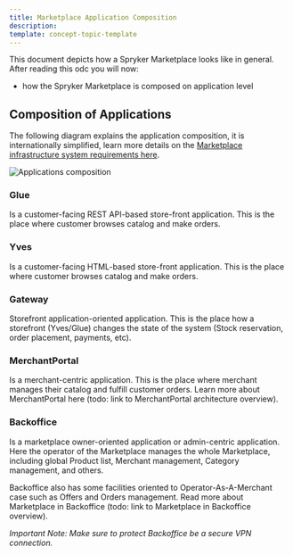```yaml
---
title: Marketplace Application Composition
description:
template: concept-topic-template
---
```

This document depicts how a Spryker Marketplace looks like in general. After reading this odc you will now: 

- how the Spryker Marketplace is composed on application level


## Composition of Applications

The following diagram explains the application composition, it is internationally simplified, learn more details on the [Marketplace infrastructure system requirements here](/docs/marketplace/dev/setup/system-infrastructure-requirements.html).

![Applications composition](https://confluence-connect.gliffy.net/embed/image/3a83f861-b25e-4ef5-aee7-e7da0b182cfa.png?utm_medium=live&utm_source=custom)

### Glue
Is a customer-facing REST API-based store-front application. This is the place where customer browses catalog and make orders.

### Yves 
Is a customer-facing HTML-based store-front application. This is the place where customer browses catalog and make orders.

### Gateway
Storefront application-oriented application. This is the place how a storefront (Yves/Glue) changes the state of the system (Stock reservation, order placement, payments, etc).

### MerchantPortal
Is a merchant-centric application. This is the place where merchant manages their catalog and fulfill customer orders. Learn more about MerchantPortal here (todo: link to MerchantPortal architecture overview).

### Backoffice 
Is a marketplace owner-oriented application or admin-centric application. Here the operator of the Marketplace manages the whole Marketplace, including global Product list, Merchant management, Category management, and others.

Backoffice also has some facilities oriented to Operator-As-A-Merchant case such as Offers and Orders management. Read more about Marketplace in Backoffice  (todo: link to Marketplace in Backoffice  overview).

_Important Note: Make sure to protect Backoffice be a secure VPN connection._ 
